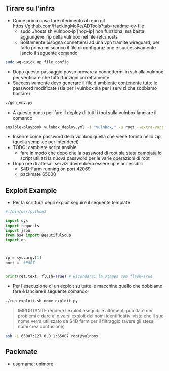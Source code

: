 ## Tirare su l'infra
- Come prima cosa fare riferimento al repo git https://github.com/HackingMoRe/ADTools?tab=readme-ov-file
	- sudo ./hosts.sh vulnbox-ip [nop-ip] non funziona, ma basta aggiungere l'ip della vulnbox nel file /etc/hosts
	- Solitamente bisogna connettersi ad una vpn tramite wireguard, per farlo prima mi scarico il file di configurazione e successivamente lancio il seguente comando
```bash
sudo wg-quick up file_config
```
- Dopo questo passaggio posso provare a connettermi in ssh alla vulnbox per verificare che tutto funzioni correttamente
- Successivamente devo generare il file d'ambiente contenente tutte le password modificate (sia per l vulnbox sia per i servizi che sobbiamo hostare)
```bash
./gen_env.py
```
- A questo punto per fare il deploy di tutti i tool sulla vulnbox lanciare il comando
```bash
ansible-playbook vulnbox_deploy.yml -i "vulnbox," -u root --extra-vars "ansible_user=root ansible_password=<vulnbox password>" --extra-vars "@.env.json"
```
- Inserire come password della vulnbox quella che viene fornita nello zip (quella semplice per intenderci)
- TODO: cambiare script ansible
	- fare in modo che dopo che la password di root sia stata cambiata lo script utilizzi la nuova password  per le varie operazioni di root
- Dopo ore di attesa i servizi dovrebbero essere up e accessibili
	- S4D-Farm running on port 42069
	- packmate 65000
## Exploit Example
- Per la scrittura degli exploit seguire il seguente template
```python
#!/bin/usr/python3

import sys
import requests
import json
from bs4 import BeautifulSoup
import os

  

ip = sys.argv[1]
port =  #PORT


print(ret.text, flush=True) # Ricordarsi la stampa con flash=True

```
- Per l'esecuzione di un exploit su tutte le macchine quello che dobbiamo fare è lanciare il seguente comando
```bash
./run_exploit.sh nome_exploit.py
```
> IMPORTANTE rendere l'exploit eseguibile altrimenti può dare dei problemi e dare ai diversi exploit dei nomi identificativi visto che il suo nome verrà utilizzato da S4D farm per il filtraggio (avere gli stessi nomi crea confusione)

```bash
ssh -L 65007:127.0.0.1:65007 root@vulnbox
```

## Packmate
- username: unimore
